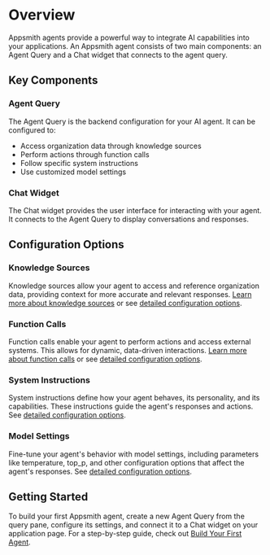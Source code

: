 # Overview

Appsmith agents provide a powerful way to integrate AI capabilities into your applications. An Appsmith agent consists of two main components: an Agent Query and a Chat widget that connects to the agent query.

## Key Components

### Agent Query
The Agent Query is the backend configuration for your AI agent. It can be configured to:
- Access organization data through knowledge sources
- Perform actions through function calls
- Follow specific system instructions
- Use customized model settings

### Chat Widget
The Chat widget provides the user interface for interacting with your agent. It connects to the Agent Query to display conversations and responses.

## Configuration Options

### Knowledge Sources
Knowledge sources allow your agent to access and reference organization data, providing context for more accurate and relevant responses. [Learn more about knowledge sources](../connect-data/intro.md#knowledge-sources) or see [detailed configuration options](agent.md#knowledge-source).

### Function Calls
Function calls enable your agent to perform actions and access external systems. This allows for dynamic, data-driven interactions. [Learn more about function calls](../connect-data/intro.md) or see [detailed configuration options](agent.md#function-calls).

### System Instructions
System instructions define how your agent behaves, its personality, and its capabilities. These instructions guide the agent's responses and actions. See [detailed configuration options](agent.md#system-instructions).

### Model Settings
Fine-tune your agent's behavior with model settings, including parameters like temperature, top_p, and other configuration options that affect the agent's responses. See [detailed configuration options](agent.md#model).

## Getting Started
To build your first Appsmith agent, create a new Agent Query from the query pane, configure its settings, and connect it to a Chat widget on your application page. For a step-by-step guide, check out [Build Your First Agent](../getting-started/build-your-first-agent.md).
